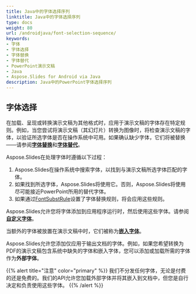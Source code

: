 ```yaml
---
title: Java中的字体选择序列
linktitle: Java中的字体选择序列
type: docs
weight: 80
url: /androidjava/font-selection-sequence/
keywords:
- 字体
- 字体选择
- 字体替换
- 字体替代
- PowerPoint演示文稿
- Java
- Aspose.Slides for Android via Java
description: Java中的PowerPoint字体选择序列
---
```


## 字体选择

在加载、呈现或转换演示文稿为其他格式时，应用于演示文稿的字体存在特定规则。例如，当您尝试将演示文稿（其幻灯片）转换为图像时，将检查演示文稿的字体，以验证所选字体是否在操作系统中可用。如果确认缺少字体，它们将被替换——请参阅[**字体替换**](https://docs.aspose.com/slides/androidjava/font-replacement/)和[**字体替代**](https://docs.aspose.com/slides/androidjava/font-substitution/)。

Aspose.Slides在处理字体时遵循以下过程：

1. Aspose.Slides在操作系统中搜索字体，以找到与演示文稿所选字体匹配的字体。
2. 如果找到所选字体，Aspose.Slides将使用它。否则，Aspose.Slides将使用尽可能接近PowerPoint所用的替代字体。
3. 如果通过[FontSubstRule](https://reference.aspose.com/slides/androidjava/com.aspose.slides/fontsubstrule/)设置了字体替换规则，将会应用这些规则。

Aspose.Slides允许您将字体添加到应用程序运行时，然后使用这些字体。请参阅[**自定义字体**](https://docs.aspose.com/slides/androidjava/custom-font/)。

当额外的字体被放置在演示文稿中时，它们被称为[**嵌入字体**](https://docs.aspose.com/slides/androidjava/embedded-font/)。

Aspose.Slides允许您添加仅应用于输出文档的字体。例如，如果您希望转换为PDF的演示文稿包含系统中缺失的字体和嵌入字体，您可以添加或加载所需的字体作为**外部字体**。

{{% alert title="注意" color="primary" %}} 
我们不分发任何字体，无论是付费的还是免费的。我们的API允许您加载外部字体并将其嵌入到文档中，但您是自行决定和负责使用这些字体。
{{% /alert %}}